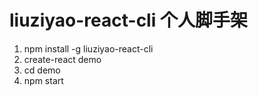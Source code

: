 # liuziyao-react-cli 个人脚手架

1)  npm install -g liuziyao-react-cli
2)  create-react demo
3)  cd demo
4)  npm start
